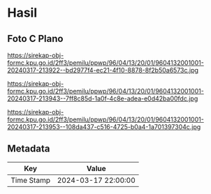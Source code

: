 # Hasil

## Foto C Plano

https://sirekap-obj-formc.kpu.go.id/2ff3/pemilu/ppwp/96/04/13/20/01/9604132001001-20240317-213922--bd2977f4-ec21-4f10-8878-8f2b50a6573c.jpg

https://sirekap-obj-formc.kpu.go.id/2ff3/pemilu/ppwp/96/04/13/20/01/9604132001001-20240317-213943--7ff8c85d-1a0f-4c8e-adea-e0d42ba00fdc.jpg

https://sirekap-obj-formc.kpu.go.id/2ff3/pemilu/ppwp/96/04/13/20/01/9604132001001-20240317-213953--108da437-c516-4725-b0a4-1a701397304c.jpg


## Metadata

| Key        | Value               |
| ---------- | ------------------- |
| Time Stamp | 2024-03-17 22:00:00 |



